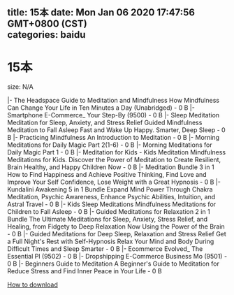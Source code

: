 
title: 15本
date: Mon Jan 06 2020 17:47:56 GMT+0800 (CST)    
categories: baidu
---

# 15本
size: N/A
 
 
|- The Headspace Guide to Meditation and Mindfulness How Mindfulness Can Change Your Life in Ten Minutes a Day (Unabridged) - 0 B
|- Smartphone E-Commerce_ Your Step-By (9500) - 0 B
|- Sleep Meditation Meditation for Sleep, Anxiety, and Stress Relief Guided Mindfulness Meditation to Fall Asleep Fast and Wake Up Happy. Smarter, Deep Sleep - 0 B
|- Practicing Mindfulness An Introduction to Meditation - 0 B
|- Morning Meditations for Daily Magic Part 2(1-6) - 0 B
|- Morning Meditations for Daily Magic Part 1 - 0 B
|- Meditation for Kids - Kids Meditation Mindfulness Meditations for Kids. Discover the Power of Meditation to Create Resilient, Brain Healthy, and Happy Children Now - 0 B
|- Meditation Bundle 3 in 1 How to Find Happiness and Achieve Positive Thinking, Find Love and Improve Your Self Confidence, Lose Weight with a Great Hypnosis - 0 B
|- Kundalini Awakening 5 in 1 Bundle Expand Mind Power Through Chakra Meditation, Psychic Awareness, Enhance Psychic Abilities, Intuition, and Astral Travel - 0 B
|- Kids Sleep Meditations Mindfulness Meditations for Children to Fall Asleep - 0 B
|- Guided Meditations for Relaxation 2 in 1 Bundle The Ultimate Meditations for Sleep, Anxiety, Stress Relief, and Healing, from Fidgety to Deep Relaxation Now Using the Power of the Brain - 0 B
|- Guided Meditations for Deep Sleep, Relaxation and Stress Relief Get a Full Night's Rest with Self-Hypnosis Relax Your Mind and Body During Difficult Times and Sleep Smarter - 0 B
|- Ecommerce Evolved_ The Essential Pl (9502) - 0 B
|- Dropshipping E-Commerce Business Mo (9501) - 0 B
|- Beginners Guide to Meditation A Beginner's Guide to Meditation for Reduce Stress and Find Inner Peace in Your Life - 0 B

[How to download](https://bpcam.bemobtrk.com/go/2ceec3aa-1ca2-46d6-b9ff-aaa5c184517c?jno=1029)